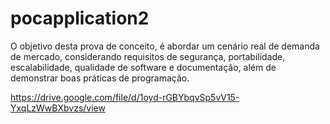 # pocapplication2
O objetivo desta prova de conceito, é abordar um cenário real de demanda de mercado, considerando requisitos de segurança, portabilidade, escalabilidade, qualidade de software e documentação, além de demonstrar boas práticas de programação.

https://drive.google.com/file/d/1oyd-rGBYbqvSp5vV15-YxqLzWwBXbvzs/view
